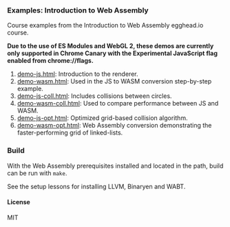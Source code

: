 ### Examples: Introduction to Web Assembly

Course examples from the Introduction to Web Assembly egghead.io course.

__Due to the use of ES Modules and WebGL 2, these demos are currently only supported in Chrome Canary with the Experimental JavaScript flag enabled from chrome://flags.__

1. [demo-js.html](https://embed.plnkr.co/FFN9MY6gcpnh3PPR0Qya?autoCloseSidebar=true): Introduction to the renderer.
2. [demo-wasm.html](https://embed.plnkr.co/V14384GNZsGtwZJZNt1O?autoCloseSidebar=true): Used in the JS to WASM conversion step-by-step example.
3. [demo-js-coll.html](https://embed.plnkr.co/DI8imAG2fpKwqqAMxqWS?autoCloseSidebar=true): Includes collisions between circles.
4. [demo-wasm-coll.html](https://embed.plnkr.co/cN4q3f6EdCCSpM8U1MV3?autoCloseSidebar=true): Used to compare performance between JS and WASM.
5. [demo-js-opt.html](https://embed.plnkr.co/HjBosWsN4YNi8M1cJt7h?autoCloseSidebar=true): Optimized grid-based collision algorithm.
6. [demo-wasm-opt.html](https://embed.plnkr.co/jsMi5oltGnT0Jn38js3v?autoCloseSidebar=true): Web Assembly conversion demonstrating the faster-performing grid of linked-lists.

### Build

With the Web Assembly prerequisites installed and located in the path,
build can be run with `make`.

See the setup lessons for installing LLVM, Binaryen and WABT.

#### License

MIT
